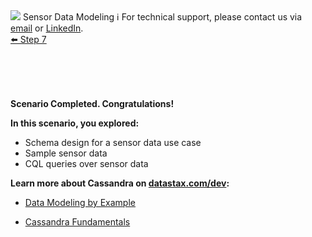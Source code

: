 <!-- TOP -->
<div class="top">
  <img src="https://datastax-academy.github.io/katapod-shared-assets/images/ds-academy-logo.svg" />
  <span class="scenario-title">Sensor Data Modeling</span>
  <span class="scenario-subtitle">ℹ️ For technical support, please contact us via <a href="mailto:aleksandr.volochnev@datastax.com">email</a> or <a href="https://dtsx.io/aleks">LinkedIn</a>.</span> 
</div>

<!-- NAVIGATION -->
<div id="navigation-top" class="navigation-top">
 <a href='command:katapod.loadPage?[{"step":"step7"}]'
   class="btn btn-dark navigation-top-left">⬅️ Step 7
 </a>
</div>

<!-- CONTENT -->
<main style="margin-top:80px">
    <div class="container px-4 py-2" >
     <div class="row g-4 py-2 row-cols-1 row-cols-lg-1">
          <div class="feature col div-choice">

**Scenario Completed. Congratulations!**

**In this scenario, you explored:**

* Schema design for a sensor data use case 
* Sample sensor data
* CQL queries over sensor data

**Learn more about Cassandra on [datastax.com/dev](https://datastax.com/dev):**

* [Data Modeling by Example](https://www.datastax.com/learn/data-modeling-by-example)
* [Cassandra Fundamentals](https://datastax.com/learning-series/cassandra-fundamentals)


     </div>
     </div>
     </div>
     </main>